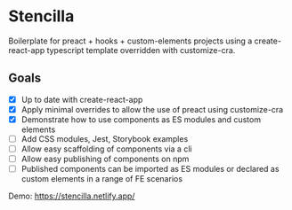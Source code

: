 # Stencilla

Boilerplate for preact + hooks + custom-elements projects using a create-react-app typescript template overridden with customize-cra.

## Goals

- [x] Up to date with create-react-app
- [x] Apply minimal overrides to allow the use of preact using customize-cra
- [x] Demonstrate how to use components as ES modules and custom elements
- [ ] Add CSS modules, Jest, Storybook examples
- [ ] Allow easy scaffolding of components via a cli
- [ ] Allow easy publishing of components on npm
- [ ] Published components can be imported as ES modules or declared as custom elements in a range of FE scenarios

Demo: https://stencilla.netlify.app/